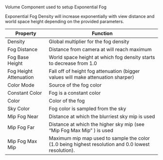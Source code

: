 Volume Component used to setup Exponential Fog

Exponential Fog Density will increase exponentially with view distance and world space height depending on the provided parameters.

| Property               | Function                                                     |
| ---------------------- | ------------------------------------------------------------ |
| Density                | Global multiplier for the fog density                        |
| Fog Distance           | Distance from camera at will reach maximum                   |
| Fog Base Height        | World space height at which fog density starts to decrease from 1.0 |
| Fog Height Attenuation | Fall off of height fog attenuation (bigger values will make attenuation sharper) |
| Color Mode             | Source of the fog color                                      |
| Constant Color         | Fog is a constant color                                      |
| Color                  | Color of the fog                                             |
| Sky Color              | Fog color is sampled from the sky                            |
| Mip Fog Near           | Distance at which the blurriest sky mip is used              |
| Mip Fog Far            | Distance at which the higher sky mip (see “Mip Fog Max Mip” ) is used |
| Mip Fog Max Mip        | Maximum mip map used to sample the color (1.0 being highest resolution and 0.0 lowest resolution). |
